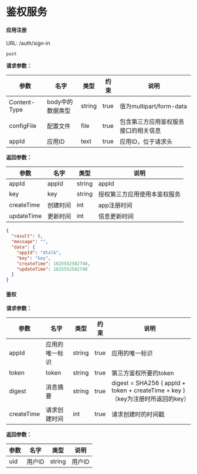 # 鉴权服务

#### 应用注册

URL: /auth/sign-in

`post`

**请求参数：**

| **参数**       | **名字**     | **类型** | **约束** | **说明** |
| -------------- | ------------ | -------- | -------- | -------- |
| Content-Type | body中的数据类型 | string | true | 值为multipart/form-data |
| configFile | 配置文件 | file | true | 包含第三方应用鉴权服务接口的相关信息 |
| appId | 应用ID | text | true   |    应用ID，位于请求头    |


**返回参数：**

| **参数**    | **名字**     | **类型** | **说明**   |
| ----------- | ------------ | -------- | ---------- |
| appId | appId | string | appId |
| key | key | string | 授权第三方应用使用本鉴权服务 |
| createTime | 创建时间 | int | app注册时间 |
| updateTime | 更新时间 | int | 信息更新时间 |

```json
{
  "result": 0,
  "message": "",
  "data": {
    "appId": "dtalk",
    "key": "key",
    "createTime": 1625552582748,
    "updateTime": 1625552582748
  }
}
```



#### 鉴权

**请求参数：**

| **参数**   | **名字**       | **类型** | **约束** | **说明**                                                     |
| ---------- | -------------- | -------- | -------- | ------------------------------------------------------------ |
| appId      | 应用的唯一标识 | string   | true     | 应用的唯一标识                                               |
| token      | token          | string   | true     | 第三方鉴权所要的token                                        |
| digest     | 消息摘要       | string   | true     | digest = SHA256 ( appId + token + createTime + key )（key为注册时所返回的key） |
| createTime | 请求创建时间   | int      | true     | 请求创建时的时间戳                                                 |

**返回参数：**

| **参数** | **名字** | **类型** | **说明** |
| -------- | -------- | -------- | -------- |
| uid      | 用户ID   | string   | 用户ID   |
